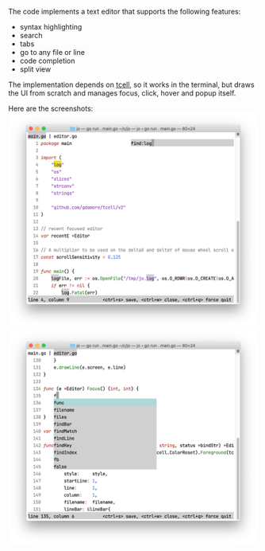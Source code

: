 The code implements a text editor that supports the following features:
- syntax highlighting
- search
- tabs
- go to any file or line
- code completion
- split view

The implementation depends on [tcell](https://github.com/gdamore/tcell),
so it works in the terminal, but draws the UI from scratch 
and manages focus, click, hover and popup itself.

Here are the screenshots:
![search](./image/search.png)
![completion](./image/completion.png)
